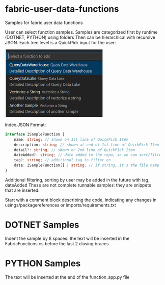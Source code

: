 # fabric-user-data-functions
Samples for fabric user data functions 


User can select function samples.
Samples are categorized first by runtime (DOTNET, PYTHON) using folders
Then can be hierarchical with recursive JSON. Each tree level is a QuickPick input for the user:

 ![alt text](image.png)

index.JSON Format:


```typescript
interface ISampleFunction {
    name: string; // shown on 1st line of QuickPick Item
    description: string; // shown at end of 1st line of QuickPick Item
    detail?: string; // shown on 2nd line of QuickPick Item
    dateAdded?: string; // date added to the repo, so we can sort/filter
    tag?: string; // additional tag to filter on
    data: ISampleFunction[] | string; // if string, it's the file name to download. Else it's an array of ISampleFunction
}

```

Additional filtering, sorting by user may be added in the future with tag, dateAdded
These are not complete runnable samples: they are snippets that are inserted.

Start with a comment block describing the code, indicating any changes in usings/packagereferences or imports/requirements.txt

# DOTNET Samples
Indent the sample by 8 spaces: the text will be inserted in the FabricFunctions.cs  before the last 2 closing braces


# PYTHON Samples
The text will be inserted at the end of the function_app.py file
